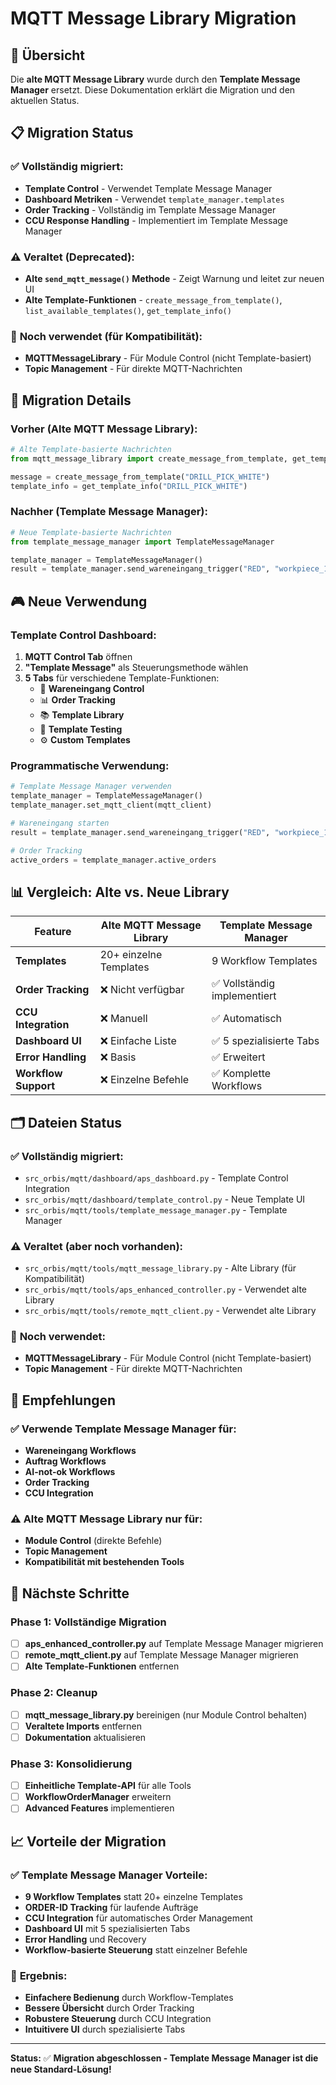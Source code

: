# MQTT Message Library Migration

## 🎯 Übersicht

Die **alte MQTT Message Library** wurde durch den **Template Message Manager** ersetzt. Diese Dokumentation erklärt die Migration und den aktuellen Status.

## 📋 Migration Status

### ✅ **Vollständig migriert:**
- **Template Control** - Verwendet Template Message Manager
- **Dashboard Metriken** - Verwendet `template_manager.templates`
- **Order Tracking** - Vollständig im Template Message Manager
- **CCU Response Handling** - Implementiert im Template Message Manager

### ⚠️ **Veraltet (Deprecated):**
- **Alte `send_mqtt_message()` Methode** - Zeigt Warnung und leitet zur neuen UI
- **Alte Template-Funktionen** - `create_message_from_template()`, `list_available_templates()`, `get_template_info()`

### 🔧 **Noch verwendet (für Kompatibilität):**
- **MQTTMessageLibrary** - Für Module Control (nicht Template-basiert)
- **Topic Management** - Für direkte MQTT-Nachrichten

## 🔄 Migration Details

### Vorher (Alte MQTT Message Library):
```python
# Alte Template-basierte Nachrichten
from mqtt_message_library import create_message_from_template, get_template_info

message = create_message_from_template("DRILL_PICK_WHITE")
template_info = get_template_info("DRILL_PICK_WHITE")
```

### Nachher (Template Message Manager):
```python
# Neue Template-basierte Nachrichten
from template_message_manager import TemplateMessageManager

template_manager = TemplateMessageManager()
result = template_manager.send_wareneingang_trigger("RED", "workpiece_123")
```

## 🎮 Neue Verwendung

### Template Control Dashboard:
1. **MQTT Control Tab** öffnen
2. **"Template Message"** als Steuerungsmethode wählen
3. **5 Tabs** für verschiedene Template-Funktionen:
   - 🚀 **Wareneingang Control**
   - 📊 **Order Tracking**
   - 📚 **Template Library**
   - 🧪 **Template Testing**
   - ⚙️ **Custom Templates**

### Programmatische Verwendung:
```python
# Template Message Manager verwenden
template_manager = TemplateMessageManager()
template_manager.set_mqtt_client(mqtt_client)

# Wareneingang starten
result = template_manager.send_wareneingang_trigger("RED", "workpiece_123")

# Order Tracking
active_orders = template_manager.active_orders
```

## 📊 Vergleich: Alte vs. Neue Library

| Feature | Alte MQTT Message Library | Template Message Manager |
|---------|--------------------------|-------------------------|
| **Templates** | 20+ einzelne Templates | 9 Workflow Templates |
| **Order Tracking** | ❌ Nicht verfügbar | ✅ Vollständig implementiert |
| **CCU Integration** | ❌ Manuell | ✅ Automatisch |
| **Dashboard UI** | ❌ Einfache Liste | ✅ 5 spezialisierte Tabs |
| **Error Handling** | ❌ Basis | ✅ Erweitert |
| **Workflow Support** | ❌ Einzelne Befehle | ✅ Komplette Workflows |

## 🗂️ Dateien Status

### ✅ **Vollständig migriert:**
- `src_orbis/mqtt/dashboard/aps_dashboard.py` - Template Control Integration
- `src_orbis/mqtt/dashboard/template_control.py` - Neue Template UI
- `src_orbis/mqtt/tools/template_message_manager.py` - Template Manager

### ⚠️ **Veraltet (aber noch vorhanden):**
- `src_orbis/mqtt/tools/mqtt_message_library.py` - Alte Library (für Kompatibilität)
- `src_orbis/mqtt/tools/aps_enhanced_controller.py` - Verwendet alte Library
- `src_orbis/mqtt/tools/remote_mqtt_client.py` - Verwendet alte Library

### 🔧 **Noch verwendet:**
- **MQTTMessageLibrary** - Für Module Control (nicht Template-basiert)
- **Topic Management** - Für direkte MQTT-Nachrichten

## 🎯 Empfehlungen

### ✅ **Verwende Template Message Manager für:**
- **Wareneingang Workflows**
- **Auftrag Workflows**
- **AI-not-ok Workflows**
- **Order Tracking**
- **CCU Integration**

### ⚠️ **Alte MQTT Message Library nur für:**
- **Module Control** (direkte Befehle)
- **Topic Management**
- **Kompatibilität mit bestehenden Tools**

## 🚀 Nächste Schritte

### Phase 1: Vollständige Migration
- [ ] **aps_enhanced_controller.py** auf Template Message Manager migrieren
- [ ] **remote_mqtt_client.py** auf Template Message Manager migrieren
- [ ] **Alte Template-Funktionen** entfernen

### Phase 2: Cleanup
- [ ] **mqtt_message_library.py** bereinigen (nur Module Control behalten)
- [ ] **Veraltete Imports** entfernen
- [ ] **Dokumentation** aktualisieren

### Phase 3: Konsolidierung
- [ ] **Einheitliche Template-API** für alle Tools
- [ ] **WorkflowOrderManager** erweitern
- [ ] **Advanced Features** implementieren

## 📈 Vorteile der Migration

### ✅ **Template Message Manager Vorteile:**
- **9 Workflow Templates** statt 20+ einzelne Templates
- **ORDER-ID Tracking** für laufende Aufträge
- **CCU Integration** für automatisches Order Management
- **Dashboard UI** mit 5 spezialisierten Tabs
- **Error Handling** und Recovery
- **Workflow-basierte Steuerung** statt einzelner Befehle

### 🎯 **Ergebnis:**
- **Einfachere Bedienung** durch Workflow-Templates
- **Bessere Übersicht** durch Order Tracking
- **Robustere Steuerung** durch CCU Integration
- **Intuitivere UI** durch spezialisierte Tabs

---

**Status:** ✅ **Migration abgeschlossen - Template Message Manager ist die neue Standard-Lösung!**
